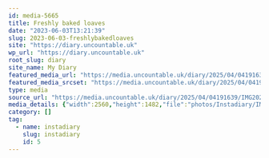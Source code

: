 ```yaml
---
id: media-5665
title: Freshly baked loaves
date: "2023-06-03T13:21:39"
slug: 2023-06-03-freshlybakedloaves
site: "https://diary.uncountable.uk"
wp_url: "https://diary.uncountable.uk"
root_slug: diary
site_name: My Diary
featured_media_url: "https://media.uncountable.uk/diary/2025/04/04191639/IMG20230603142139-edited-scaled.webp"
featured_media_srcset: "https://media.uncountable.uk/diary/2025/04/04191639/IMG20230603142139-edited-300x174.webp 300w, https://media.uncountable.uk/diary/2025/04/04191639/IMG20230603142139-edited-1024x593.webp 1024w, https://media.uncountable.uk/diary/2025/04/04191639/IMG20230603142139-edited-150x150.webp 150w, https://media.uncountable.uk/diary/2025/04/04191639/IMG20230603142139-edited-640x371.webp 640w, https://media.uncountable.uk/diary/2025/04/04191639/IMG20230603142139-edited-scaled.webp 2560w"
type: media
source_url: "https://media.uncountable.uk/diary/2025/04/04191639/IMG20230603142139-edited-scaled.webp"
media_details: {"width":2560,"height":1482,"file":"photos/Instadiary/IMG20230603142139-edited-scaled.webp","filesize":296192,"sizes":{"medium":{"file":"IMG20230603142139-edited-300x174.webp","width":300,"height":174,"filesize":17284,"mime_type":"image/webp","source_url":"https://media.uncountable.uk/diary/2025/04/04191639/IMG20230603142139-edited-300x174.webp"},"large":{"file":"IMG20230603142139-edited-1024x593.webp","width":1024,"height":593,"filesize":105592,"mime_type":"image/webp","source_url":"https://media.uncountable.uk/diary/2025/04/04191639/IMG20230603142139-edited-1024x593.webp"},"thumbnail":{"file":"IMG20230603142139-edited-150x150.webp","width":150,"height":150,"filesize":8244,"mime_type":"image/webp","source_url":"https://media.uncountable.uk/diary/2025/04/04191639/IMG20230603142139-edited-150x150.webp"},"mobwidth":{"file":"IMG20230603142139-edited-640x371.webp","width":640,"height":371,"filesize":56508,"mime_type":"image/webp","source_url":"https://media.uncountable.uk/diary/2025/04/04191639/IMG20230603142139-edited-640x371.webp"},"full":{"file":"IMG20230603142139-edited-scaled.webp","width":2560,"height":1482,"mime_type":"image/webp","source_url":"https://media.uncountable.uk/diary/2025/04/04191639/IMG20230603142139-edited-scaled.webp"}},"image_meta":{"aperture":"0","credit":"","camera":"","caption":"","created_timestamp":"0","copyright":"","focal_length":"0","iso":"0","shutter_speed":"0","title":"","orientation":"0","keywords":[]},"original_image":"IMG20230603142139-edited.webp"}
category: []
tag:
  - name: instadiary
    slug: instadiary
    id: 5
---
```


